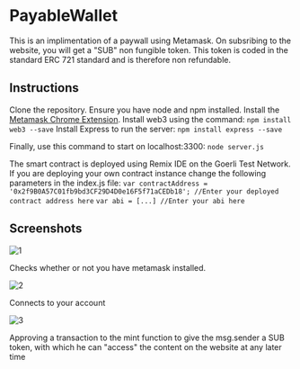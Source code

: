 # PayableWallet

This is an implimentation of a paywall using Metamask. On subsribing to the website, you will get a "SUB" non fungible token. This token is coded in the standard ERC 721 standard and is therefore non refundable. 

## Instructions

Clone the repository.
Ensure you have node and npm installed.
Install the [Metamask Chrome Extension](https://metamask.io/).
Install web3 using the command: 
`npm install web3 --save`
Install Express to run the server:
`npm install express --save`

Finally, use this command to start on localhost:3300:
`node server.js`

The smart contract is deployed using Remix IDE on the Goerli Test Network. If you are deploying your own contract instance change the following parameters in the index.js file:
`var contractAddress = '0x2f9B0A57C01fb9bd3CF29D4D0e16F5f71aCEDb18'; //Enter your deployed contract address here` 
`var abi = [...] //Enter your abi here`

## Screenshots

![1](https://user-images.githubusercontent.com/51082769/86911976-cf186300-c139-11ea-92f4-17b9174462ce.PNG)

Checks whether or not you have metamask installed.

![2](https://user-images.githubusercontent.com/51082769/86911979-d0e22680-c139-11ea-8210-f076b47d1e84.PNG)

Connects to your account

![3](https://user-images.githubusercontent.com/51082769/86911981-d0e22680-c139-11ea-9ea8-bd28aed0a35f.PNG)

Approving a transaction to the mint function to give the msg.sender a SUB token, with which he can "access" the content on the website at any later time



